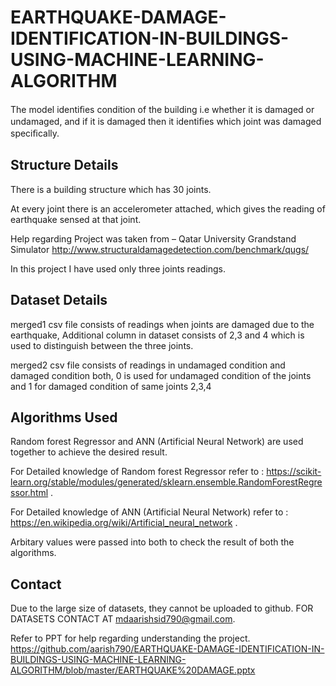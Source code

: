 # EARTHQUAKE-DAMAGE-IDENTIFICATION-IN-BUILDINGS-USING-MACHINE-LEARNING-ALGORITHM

 The model identiﬁes condition of the building i.e whether it is damaged or undamaged, and if it is damaged then it identiﬁes which joint was damaged speciﬁcally.

## Structure Details

There is a building structure which has 30 joints. 
 
At every joint there is an accelerometer attached, which gives the reading of earthquake sensed at that joint.

Help regarding Project was taken from – Qatar University Grandstand Simulator                                                                                                            http://www.structuraldamagedetection.com/benchmark/qugs/


In this project I have used only three joints readings.

## Dataset Details

merged1 csv file consists of readings when joints are damaged due to the earthquake, Additional column in dataset consists of 2,3 and 4 which is used to distinguish between the three joints.

merged2 csv file consists of readings in undamaged condition and damaged condition both, 0 is used for undamaged condition of the joints and 1 for damaged condition of same joints 2,3,4

## Algorithms Used

Random forest Regressor and ANN (Artificial Neural Network) are used together to achieve the desired result.

For Detailed knowledge of Random forest Regressor refer to : https://scikit-learn.org/stable/modules/generated/sklearn.ensemble.RandomForestRegressor.html .


For Detailed knowledge of ANN (Artificial Neural Network) refer to :
https://en.wikipedia.org/wiki/Artificial_neural_network .


Arbitary values were passed into both to check the result of both the algorithms.

## Contact


Due to the large size of datasets, they cannot be uploaded to github.
FOR DATASETS CONTACT AT mdaarishsid790@gmail.com.

Refer to PPT for help regarding understanding the project.
https://github.com/aarish790/EARTHQUAKE-DAMAGE-IDENTIFICATION-IN-BUILDINGS-USING-MACHINE-LEARNING-ALGORITHM/blob/master/EARTHQUAKE%20DAMAGE.pptx


